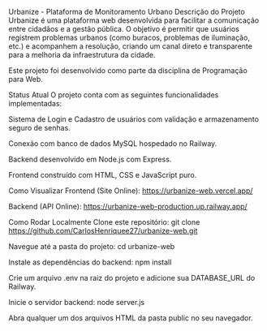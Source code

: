 Urbanize - Plataforma de Monitoramento Urbano
Descrição do Projeto
Urbanize é uma plataforma web desenvolvida para facilitar a comunicação entre cidadãos e a gestão pública. O objetivo é permitir que usuários registrem problemas urbanos (como buracos, problemas de iluminação, etc.) e acompanhem a resolução, criando um canal direto e transparente para a melhoria da infraestrutura da cidade.

Este projeto foi desenvolvido como parte da disciplina de Programação para Web.

Status Atual
O projeto conta com as seguintes funcionalidades implementadas:

Sistema de Login e Cadastro de usuários com validação e armazenamento seguro de senhas.

Conexão com banco de dados MySQL hospedado no Railway.

Backend desenvolvido em Node.js com Express.

Frontend construído com HTML, CSS e JavaScript puro.

Como Visualizar
Frontend (Site Online): https://urbanize-web.vercel.app/

Backend (API Online): https://urbanize-web-production.up.railway.app/

Como Rodar Localmente
Clone este repositório: git clone https://github.com/CarlosHenriquee27/urbanize-web.git

Navegue até a pasta do projeto: cd urbanize-web

Instale as dependências do backend: npm install

Crie um arquivo .env na raiz do projeto e adicione sua DATABASE_URL do Railway.

Inicie o servidor backend: node server.js

Abra qualquer um dos arquivos HTML da pasta public no seu navegador.
